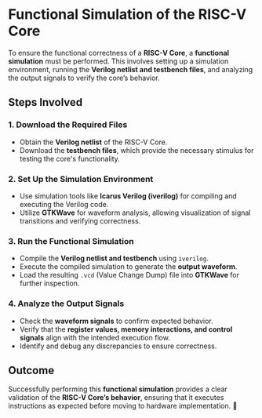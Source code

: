 # Functional Simulation of the RISC-V Core  

To ensure the functional correctness of a **RISC-V Core**, a **functional simulation** must be performed. This involves setting up a simulation environment, running the **Verilog netlist and testbench files**, and analyzing the output signals to verify the core’s behavior.  

## Steps Involved  

### 1. Download the Required Files  
- Obtain the **Verilog netlist** of the RISC-V Core.  
- Download the **testbench files**, which provide the necessary stimulus for testing the core's functionality.  

### 2. Set Up the Simulation Environment  
- Use simulation tools like **Icarus Verilog (iverilog)** for compiling and executing the Verilog code.  
- Utilize **GTKWave** for waveform analysis, allowing visualization of signal transitions and verifying correctness.  

### 3. Run the Functional Simulation  
- Compile the **Verilog netlist and testbench** using `iverilog`.  
- Execute the compiled simulation to generate the **output waveform**.  
- Load the resulting `.vcd` (Value Change Dump) file into **GTKWave** for further inspection.  

### 4. Analyze the Output Signals  
- Check the **waveform signals** to confirm expected behavior.  
- Verify that the **register values, memory interactions, and control signals** align with the intended execution flow.  
- Identify and debug any discrepancies to ensure correctness.  

## Outcome  
Successfully performing this **functional simulation** provides a clear validation of the **RISC-V Core’s behavior**, ensuring that it executes instructions as expected before moving to hardware implementation. 🚀  
